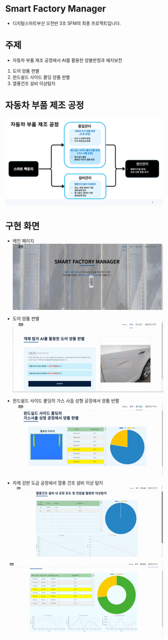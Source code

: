 # Smart Factory Manager

- 디지털스마트부산 오전반 3조 SFM의 최종 프로젝트입니다.

# 주제

- 자동차 부품 제조 공정에서 AI를 활용한 양불판정과 예지보전

1. 도어 양품 판별
2. 윈드쉴드 사이드 몰딩 양품 판별
3. 열풍건조 설비 이상탐지

# 자동차 부품 제조 공정

![자동차 부품 제조 공정](./ect/flow.png)

# 구현 화면

- 메인 페이지
  ![sfm1](./ect/sfm1.png)

- 도어 양품 판별
  ![sfm2](./ect/sfm2.png)

- 윈드쉴드 사이드 몰딩의 가스 사출 성형 공정에서 양품 반펼
  ![sfm3](./ect/sfm3.png)

- 차제 강판 도금 공정에서 열풍 건조 설비 이상 탐지
  ![sfm4](./ect/sfm4.png)

![sfm5](./ect/sfm5.png)
